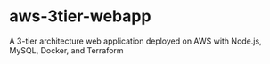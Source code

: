 # aws-3tier-webapp
A 3-tier architecture web application deployed on AWS with Node.js, MySQL, Docker, and Terraform
